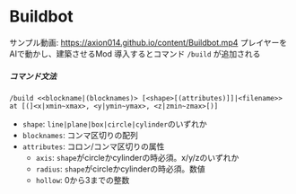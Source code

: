 # Buildbot
サンプル動画: https://axion014.github.io/content/Buildbot.mp4
プレイヤーをAIで動かし、建築させるMod
導入するとコマンド `/build` が追加される

##### コマンド文法
`/build <<blockname|(blocknames)> [<shape>[(attributes)]]|<filename>> at [(]<x|xmin~xmax>, <y|ymin~ymax>, <z|zmin~zmax>[)]`
- `shape`: `line|plane|box|circle|cylinder`のいずれか
- `blocknames`: コンマ区切りの配列
- `attributes`: コロン/コンマ区切りの属性
  - `axis`: `shape`がcircleかcylinderの時必須。x/y/zのいずれか
  - `radius`: `shape`がcircleかcylinderの時必須。数値
  - `hollow`: 0から3までの整数